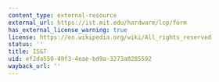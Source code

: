 ```yaml
---
content_type: external-resource
external_url: https://ist.mit.edu/hardware/lcp/form
has_external_license_warning: true
license: https://en.wikipedia.org/wiki/All_rights_reserved
status: ''
title: IS&T
uid: ef2da550-49f3-4eae-bd9a-3273a8285592
wayback_url: ''
---
```

